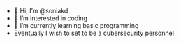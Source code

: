 - 👋 Hi, I’m @soniakd
- 👀 I’m interested in coding
- 🌱 I’m currently learning basic programming
- Eventually I wish to set to be a cubersecurity personnel

<!---
soniakd/soniakd is a ✨ special ✨ repository because its `README.md` (this file) appears on your GitHub profile.
You can click the Preview link to take a look at your changes.
--->
